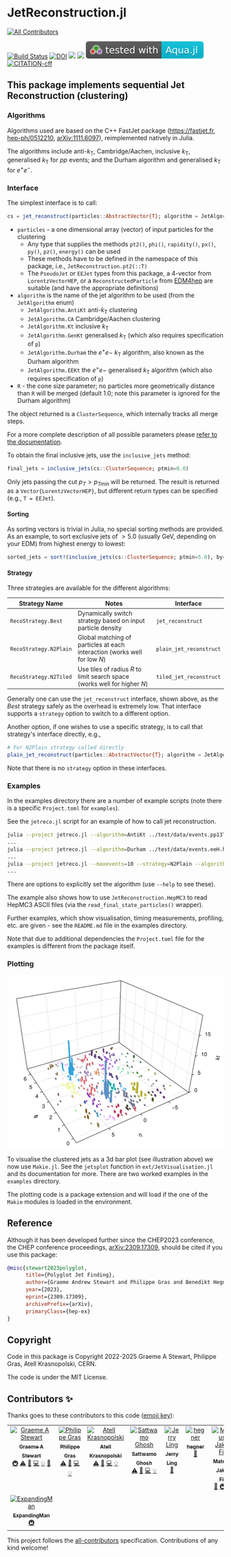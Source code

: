 # JetReconstruction.jl
<!-- ALL-CONTRIBUTORS-BADGE:START - Do not remove or modify this section -->
[![All Contributors](https://img.shields.io/badge/all_contributors-8-orange.svg?style=flat-square)](#contributors-)
<!-- ALL-CONTRIBUTORS-BADGE:END -->

[![Build Status](https://github.com/JuliaHEP/JetReconstruction.jl/actions/workflows/CI.yml/badge.svg?branch=main)](https://github.com/JuliaHEP/JetReconstruction.jl/actions/workflows/CI.yml?query=branch%3Amain)
[![DOI](https://zenodo.org/badge/507671522.svg)](https://zenodo.org/doi/10.5281/zenodo.12671414)
[![](https://img.shields.io/badge/docs-stable-blue.svg)](https://juliahep.github.io/JetReconstruction.jl/stable)
[![](https://img.shields.io/badge/docs-dev-blue.svg)](https://juliahep.github.io/JetReconstruction.jl/dev)
[![Aqua QA](https://raw.githubusercontent.com/JuliaTesting/Aqua.jl/master/badge.svg)](https://github.com/JuliaTesting/Aqua.jl)
[![CITATION-cff](https://github.com/dieghernan/cff-validator/actions/workflows/cff-validator.yml/badge.svg)](https://github.com/dieghernan/cff-validator/actions/workflows/cff-validator.yml)

## This package implements sequential Jet Reconstruction (clustering)

### Algorithms

Algorithms used are based on the C++ FastJet package (<https://fastjet.fr>,
[hep-ph/0512210](https://arxiv.org/abs/hep-ph/0512210),
[arXiv:1111.6097](https://arxiv.org/abs/1111.6097)), reimplemented natively in Julia.

The algorithms include anti-$`{k}_\text{T}`$, Cambridge/Aachen, inclusive
$`k_\text{T}`$, generalised $`k_\text{T}`$ for $`pp`$ events; and the Durham
algorithm and generalised $`k_\text{T}`$ for $`e^+e^-`$.

### Interface

The simplest interface is to call:

```julia
cs = jet_reconstruct(particles::AbstractVector{T}; algorithm = JetAlgorithm.AntiKt, R = 1.0)
```

- `particles` - a one dimensional array (vector) of input particles for the clustering
  - Any type that supplies the methods `pt2()`, `phi()`, `rapidity()`, `px()`, `py()`, `pz()`, `energy()` can be used
  - These methods have to be defined in the namespace of this package, i.e., `JetReconstruction.pt2(::T)`
  - The `PseudoJet` or `EEJet` types from this package, a 4-vector from `LorentzVectorHEP`, or a `ReconstructedParticle` from [EDM4hep](https://github.com/peremato/EDM4hep.jl) are suitable (and have the appropriate definitions)
- `algorithm` is the name of the jet algorithm to be used (from the `JetAlgorithm` enum)
  - `JetAlgorithm.AntiKt` anti-$`{k}_\text{T}`$ clustering
  - `JetAlgorithm.CA` Cambridge/Aachen clustering
  - `JetAlgorithm.Kt` inclusive $k_\text{T}$
  - `JetAlgorithm.GenKt` generalised $k_\text{T}$ (which also requires specification of `p`)
  - `JetAlgorithm.Durham` the $e^+e-$ $k_\text{T}$ algorithm, also known as the Durham algorithm
  - `JetAlgorithm.EEKt` the $e^+e-$ generalised $k_\text{T}$ algorithm (which also requires specification of `p`)
- `R` - the cone size parameter; no particles more geometrically distance than `R` will be merged (default 1.0; note this parameter is ignored for the Durham algorithm)

The object returned is a `ClusterSequence`, which internally tracks all merge steps.

For a more complete description of all possible parameters please [refer to the documentation](https://juliahep.github.io/JetReconstruction.jl/stable/#Reconstruction-Interface).

To obtain the final inclusive jets, use the `inclusive_jets` method:

```julia
final_jets = inclusive_jets(cs::ClusterSequence; ptmin=0.0)
```

Only jets passing the cut $p_T > p_{Tmin}$ will be returned. The result is returned as a `Vector{LorentzVectorHEP}`, but different return types can be specified (e.g., `T = EEJet`).

#### Sorting

As sorting vectors is trivial in Julia, no special sorting methods are provided. As an example, to sort exclusive jets of $>5.0$ (usually GeV, depending on your EDM) from highest energy to lowest:

```julia
sorted_jets = sort!(inclusive_jets(cs::ClusterSequence; ptmin=5.0), by=JetReconstruction.energy, rev=true)
```

#### Strategy

Three strategies are available for the different algorithms:

| Strategy Name | Notes | Interface |
|---|---|---|
| `RecoStrategy.Best` | Dynamically switch strategy based on input particle density | `jet_reconstruct` |
| `RecoStrategy.N2Plain` | Global matching of particles at each interaction (works well for low $N$) | `plain_jet_reconstruct` |
| `RecoStrategy.N2Tiled` | Use tiles of radius $R$ to limit search space (works well for higher $N$) | `tiled_jet_reconstruct` |

Generally one can use the `jet_reconstruct` interface, shown above, as the *Best* strategy safely as the overhead is extremely low. That interface supports a `strategy` option to switch to a different option.

Another option, if one wishes to use a specific strategy, is to call that strategy's interface directly, e.g.,

```julia
# For N2Plain strategy called directly
plain_jet_reconstruct(particles::AbstractVector{T}; algorithm = JetAlgorithm.AntiKt, R = 1.0)
```

Note that there is no `strategy` option in these interfaces.

### Examples

In the examples directory there are a number of example scripts (note there is a
specific `Project.toml` for `examples`).

See the `jetreco.jl` script for an example of how to call jet reconstruction.

```sh
julia --project jetreco.jl --algorithm=AntiKt ../test/data/events.pp13TeV.hepmc3.zst
...
julia --project jetreco.jl --algorithm=Durham ../test/data/events.eeH.hepmc3.zst
...
julia --project jetreco.jl --maxevents=10 --strategy=N2Plain --algorithm=Kt --exclusive-njets=3 ../test/data/events.pp13TeV.hepmc3.zst
...
```

There are options to explicitly set the algorithm (use `--help` to see these).

The example also shows how to use `JetReconstruction.HepMC3` to read HepMC3
ASCII files (via the `read_final_state_particles()` wrapper).

Further examples, which show visualisation, timing measurements, profiling, etc.
are given - see the `README.md` file in the examples directory.

Note that due to additional dependencies the `Project.toml` file for the
examples is different from the package itself.

### Plotting

![illustration](docs/src/assets/jetvis.png)

To visualise the clustered jets as a 3d bar plot (see illustration above) we now
use `Makie.jl`. See the `jetsplot` function in `ext/JetVisualisation.jl` and its
documentation for more. There are two worked examples in the `examples`
directory.

The plotting code is a package extension and will load if the one of the `Makie`
modules is loaded in the environment.

## Reference

Although it has been developed further since the CHEP2023 conference, the CHEP
conference proceedings, [arXiv:2309.17309](https://arxiv.org/abs/2309.17309),
should be cited if you use this package:

```bibtex
@misc{stewart2023polyglot,
      title={Polyglot Jet Finding}, 
      author={Graeme Andrew Stewart and Philippe Gras and Benedikt Hegner and Atell Krasnopolski},
      year={2023},
      eprint={2309.17309},
      archivePrefix={arXiv},
      primaryClass={hep-ex}
}
```

## Copyright

Code in this package is Copyright 2022-2025 Graeme A Stewart, Philippe Gras, Atell Krasnopolski, CERN.

The code is under the MIT License.

## Contributors ✨

Thanks goes to these contributors to this code ([emoji key](https://allcontributors.org/docs/en/emoji-key)):

<!-- ALL-CONTRIBUTORS-LIST:START - Do not remove or modify this section -->
<!-- prettier-ignore-start -->
<!-- markdownlint-disable -->
<table>
  <tbody>
    <tr>
      <td align="center" valign="top" width="14.28%"><a href="https://graeme-a-stewart.github.io"><img src="https://avatars.githubusercontent.com/u/8511620?v=4?s=100" width="100px;" alt="Graeme A Stewart"/><br /><sub><b>Graeme A Stewart</b></sub></a><br /><a href="#infra-graeme-a-stewart" title="Infrastructure (Hosting, Build-Tools, etc)">🚇</a> <a href="https://github.com/JuliaHEP/JetReconstruction.jl/commits?author=graeme-a-stewart" title="Tests">⚠️</a> <a href="https://github.com/JuliaHEP/JetReconstruction.jl/commits?author=graeme-a-stewart" title="Documentation">📖</a> <a href="https://github.com/JuliaHEP/JetReconstruction.jl/commits?author=graeme-a-stewart" title="Code">💻</a> <a href="#example-graeme-a-stewart" title="Examples">💡</a> <a href="https://github.com/JuliaHEP/JetReconstruction.jl/pulls?q=is%3Apr+reviewed-by%3Agraeme-a-stewart" title="Reviewed Pull Requests">👀</a></td>
      <td align="center" valign="top" width="14.28%"><a href="https://github.com/grasph"><img src="https://avatars.githubusercontent.com/u/5365086?v=4?s=100" width="100px;" alt="Philippe Gras"/><br /><sub><b>Philippe Gras</b></sub></a><br /><a href="https://github.com/JuliaHEP/JetReconstruction.jl/commits?author=grasph" title="Tests">⚠️</a> <a href="https://github.com/JuliaHEP/JetReconstruction.jl/commits?author=grasph" title="Documentation">📖</a> <a href="https://github.com/JuliaHEP/JetReconstruction.jl/commits?author=grasph" title="Code">💻</a> <a href="#example-grasph" title="Examples">💡</a></td>
      <td align="center" valign="top" width="14.28%"><a href="https://atell.neocities.org/"><img src="https://avatars.githubusercontent.com/u/65173069?v=4?s=100" width="100px;" alt="Atell Krasnopolski"/><br /><sub><b>Atell Krasnopolski</b></sub></a><br /><a href="https://github.com/JuliaHEP/JetReconstruction.jl/commits?author=gojakuch" title="Tests">⚠️</a> <a href="https://github.com/JuliaHEP/JetReconstruction.jl/commits?author=gojakuch" title="Documentation">📖</a> <a href="https://github.com/JuliaHEP/JetReconstruction.jl/commits?author=gojakuch" title="Code">💻</a> <a href="#example-gojakuch" title="Examples">💡</a></td>
      <td align="center" valign="top" width="14.28%"><a href="https://github.com/sattwamo"><img src="https://avatars.githubusercontent.com/u/107874535?v=4?s=100" width="100px;" alt="Sattwamo Ghosh"/><br /><sub><b>Sattwamo Ghosh</b></sub></a><br /><a href="https://github.com/JuliaHEP/JetReconstruction.jl/commits?author=sattwamo" title="Tests">⚠️</a> <a href="https://github.com/JuliaHEP/JetReconstruction.jl/commits?author=sattwamo" title="Documentation">📖</a> <a href="https://github.com/JuliaHEP/JetReconstruction.jl/commits?author=sattwamo" title="Code">💻</a> <a href="#example-sattwamo" title="Examples">💡</a></td>
      <td align="center" valign="top" width="14.28%"><a href="http://blog.jling.dev"><img src="https://avatars.githubusercontent.com/u/5306213?v=4?s=100" width="100px;" alt="Jerry Ling"/><br /><sub><b>Jerry Ling</b></sub></a><br /><a href="https://github.com/JuliaHEP/JetReconstruction.jl/commits?author=Moelf" title="Documentation">📖</a></td>
      <td align="center" valign="top" width="14.28%"><a href="https://github.com/hegner"><img src="https://avatars.githubusercontent.com/u/1609504?v=4?s=100" width="100px;" alt="hegner"/><br /><sub><b>hegner</b></sub></a><br /><a href="https://github.com/JuliaHEP/JetReconstruction.jl/commits?author=hegner" title="Documentation">📖</a></td>
      <td align="center" valign="top" width="14.28%"><a href="http://m-fila.github.io"><img src="https://avatars.githubusercontent.com/u/37295697?v=4?s=100" width="100px;" alt="Mateusz Jakub Fila"/><br /><sub><b>Mateusz Jakub Fila</b></sub></a><br /><a href="https://github.com/JuliaHEP/JetReconstruction.jl/commits?author=m-fila" title="Documentation">📖</a> <a href="#infra-m-fila" title="Infrastructure (Hosting, Build-Tools, etc)">🚇</a> <a href="https://github.com/JuliaHEP/JetReconstruction.jl/commits?author=m-fila" title="Tests">⚠️</a></td>
    </tr>
    <tr>
      <td align="center" valign="top" width="14.28%"><a href="https://github.com/ExpandingMan"><img src="https://avatars.githubusercontent.com/u/11379353?v=4?s=100" width="100px;" alt="ExpandingMan"/><br /><sub><b>ExpandingMan</b></sub></a><br /><a href="#infra-ExpandingMan" title="Infrastructure (Hosting, Build-Tools, etc)">🚇</a></td>
    </tr>
  </tbody>
</table>

<!-- markdownlint-restore -->
<!-- prettier-ignore-end -->

<!-- ALL-CONTRIBUTORS-LIST:END -->

This project follows the [all-contributors](https://github.com/all-contributors/all-contributors) specification. Contributions of any kind welcome!
